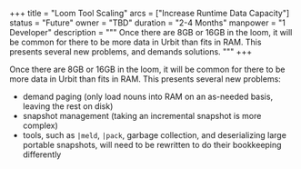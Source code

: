 +++
title = "Loom Tool Scaling"
arcs = ["Increase Runtime Data Capacity"]
status = "Future"
owner = "TBD"
duration = "2-4 Months"
manpower = "1 Developer"
description = """
Once there are 8GB or 16GB in the loom, it will be common for there to be more data in Urbit than fits in RAM.  This presents several new problems, and demands solutions.
"""
+++

Once there are 8GB or 16GB in the loom, it will be common for there to be more data in Urbit than fits in RAM.  This presents several new problems:
- demand paging (only load nouns into RAM on an as-needed basis, leaving the rest on disk)
- snapshot management (taking an incremental snapshot is more complex)
- tools, such as `|meld`, `|pack`, garbage collection, and deserializing large portable snapshots, will need to be rewritten to do their bookkeeping differently

